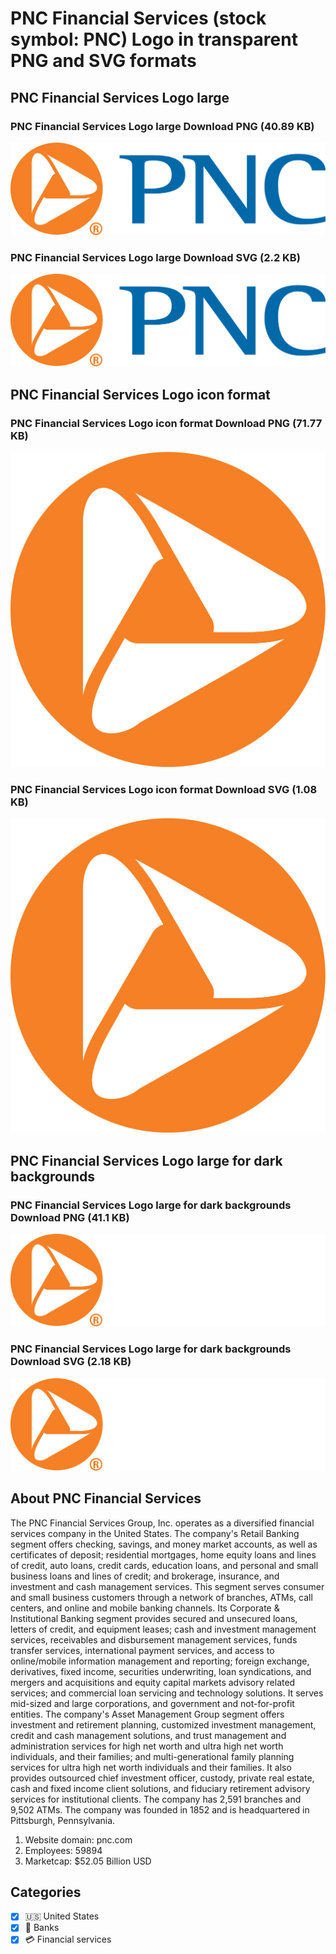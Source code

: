 # PNC Financial Services (stock symbol: PNC) Logo in transparent PNG and SVG formats

## PNC Financial Services Logo large

### PNC Financial Services Logo large Download PNG (40.89 KB)

![PNC Financial Services Logo large Download PNG (40.89 KB)](/img/orig/PNC_BIG-74405924.png)

### PNC Financial Services Logo large Download SVG (2.2 KB)

![PNC Financial Services Logo large Download SVG (2.2 KB)](/img/orig/PNC_BIG-5ba3a696.svg)

## PNC Financial Services Logo icon format

### PNC Financial Services Logo icon format Download PNG (71.77 KB)

![PNC Financial Services Logo icon format Download PNG (71.77 KB)](/img/orig/PNC-7acb1325.png)

### PNC Financial Services Logo icon format Download SVG (1.08 KB)

![PNC Financial Services Logo icon format Download SVG (1.08 KB)](/img/orig/PNC-cf79285c.svg)

## PNC Financial Services Logo large for dark backgrounds

### PNC Financial Services Logo large for dark backgrounds Download PNG (41.1 KB)

![PNC Financial Services Logo large for dark backgrounds Download PNG (41.1 KB)](/img/orig/PNC_BIG.D-cd5214ea.png)

### PNC Financial Services Logo large for dark backgrounds Download SVG (2.18 KB)

![PNC Financial Services Logo large for dark backgrounds Download SVG (2.18 KB)](/img/orig/PNC_BIG.D-43ca9898.svg)

## About PNC Financial Services

The PNC Financial Services Group, Inc. operates as a diversified financial services company in the United States. The company's Retail Banking segment offers checking, savings, and money market accounts, as well as certificates of deposit; residential mortgages, home equity loans and lines of credit, auto loans, credit cards, education loans, and personal and small business loans and lines of credit; and brokerage, insurance, and investment and cash management services. This segment serves consumer and small business customers through a network of branches, ATMs, call centers, and online and mobile banking channels. Its Corporate & Institutional Banking segment provides secured and unsecured loans, letters of credit, and equipment leases; cash and investment management services, receivables and disbursement management services, funds transfer services, international payment services, and access to online/mobile information management and reporting; foreign exchange, derivatives, fixed income, securities underwriting, loan syndications, and mergers and acquisitions and equity capital markets advisory related services; and commercial loan servicing and technology solutions. It serves mid-sized and large corporations, and government and not-for-profit entities. The company's Asset Management Group segment offers investment and retirement planning, customized investment management, credit and cash management solutions, and trust management and administration services for high net worth and ultra high net worth individuals, and their families; and multi-generational family planning services for ultra high net worth individuals and their families. It also provides outsourced chief investment officer, custody, private real estate, cash and fixed income client solutions, and fiduciary retirement advisory services for institutional clients. The company has 2,591 branches and 9,502 ATMs. The company was founded in 1852 and is headquartered in Pittsburgh, Pennsylvania.

1. Website domain: pnc.com
2. Employees: 59894
3. Marketcap: $52.05 Billion USD


## Categories
- [x] 🇺🇸 United States
- [x] 🏦 Banks
- [x] 💳 Financial services
